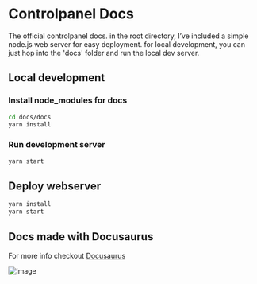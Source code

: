 # Controlpanel Docs
The official controlpanel docs. in the root directory, I’ve included a simple node.js web server for easy deployment. for local development, you can just hop into the 'docs' folder and run the local dev server.

## Local development
### Install node_modules for docs
```bash
cd docs/docs
yarn install
```

### Run development server
```bash
yarn start
```

## Deploy webserver
```bash
yarn install
yarn start
```

## Docs made with Docusaurus
For more info checkout [Docusaurus](https://docusaurus.io/ "Docusaurus")

![image](https://user-images.githubusercontent.com/8725848/152318875-6e86c69e-9aaa-4d27-a415-ec6fa7c3c06b.png)



